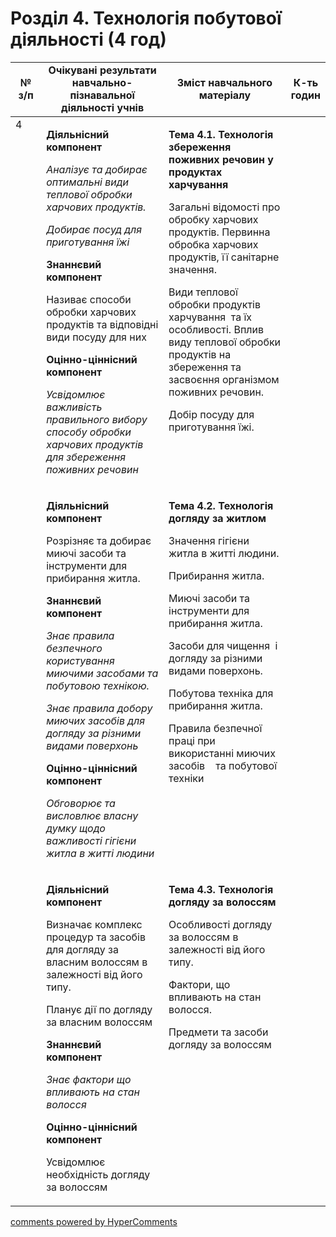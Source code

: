 <div id="hypercomments_widget" class="js-hypercomments-widget invisible"></div>

# Розділ 4. Технологія побутової діяльності (4 год)

<table>
<tr>
<td width="10%" align="center"><b>№ з/п</b></td>
<td width="40%" align="center"><b>Очікувані результати навчально-пізнавальної діяльності учнів</b></td>
<td width="40%" align="center"><b>Зміст навчального матеріалу</b></td>
<td width="10%" align="center"><b>К-ть годин</b></td>
</tr>
<tbody>
<tr>
<td rowspan="3" width="10%" style="vertical-align:top !important;">4</td>
<td width="40%" style="vertical-align:top !important;">
<p><strong>Діяльнісний компонент</strong></p>
<p><em>Аналізує та добирає оптимальні види&nbsp;&nbsp; теплової обробки харчових продуктів.</em></p>
<p><em>Добирає посуд для приготування їжі</em></p>
<p><strong>Знаннєвий компонент</strong></p>
<p>Називає способи обробки харчових продуктів та відповідні види посуду для них</p>
<p><strong>Оцінно-ціннісний компонент</strong></p>
<p><em>Усвідомлює важливість правильного вибору&nbsp; способу обробки харчових продуктів для збереження поживних речовин</em></p>
</td>
<td width="40%" style="vertical-align:top !important;">
<p><strong>Тема 4.1. Технологія збереження поживних речовин у продуктах харчування</strong></p>
<p>Загальні відомості про обробку харчових продуктів. Первинна обробка харчових продуктів, її санітарне значення.</p>
<p>Види теплової обробки продуктів харчування&nbsp; та їх особливості. Вплив виду теплової обробки продуктів на збереження та засвоєння організмом поживних речовин.</p>
<p>Добір посуду для приготування їжі.</p>
</td>
<td width="10%" style="vertical-align:top !important;"></td>
</tr>
<tr>
<td width="40%" style="vertical-align:top !important;">
<p><strong>Діяльнісний компонент</strong></p>
<p>Розрізняє та добирає миючі засоби та інструменти для прибирання житла.</p>
<p><strong>Знаннєвий компонент</strong></p>
<p><em>Знає правила безпечного користування миючими засобами та побутовою технікою.</em></p>
<p><em>Знає правила добору миючих засобів для догляду за різними видами поверхонь</em>&nbsp;</p>
<p><strong>Оцінно-ціннісний компонент</strong></p>
<p><em>Обговорює та висловлює власну думку щодо важливості гігієни житла в житті людини</em></p>
</td>
<td width="40%" style="vertical-align:top !important;">
<p><strong>Тема 4.2. Технологія догляду за житлом</strong></p>
<p>Значення гігієни житла в житті людини.</p>
<p>Прибирання житла.</p>
<p>Миючі засоби та інструменти для прибирання житла.</p>
<p>Засоби для чищення&nbsp; і догляду за різними видами поверхонь.</p>
<p>Побутова техніка для прибирання житла.</p>
<p>Правила безпечної праці при використанні миючих засобів&nbsp;&nbsp;&nbsp; та побутової техніки</p>
</td>
<td width="10%" style="vertical-align:top !important;"></td>
</tr>
<tr>
<td width="40%" style="vertical-align:top !important;">
<p><strong>Діяльнісний компонент</strong></p>
<p>Визначає комплекс процедур та засобів для догляду за власним волоссям в залежності від його типу.</p>
<p>Планує дії по догляду за власним волоссям</p>
<p><strong>Знаннєвий компонент</strong></p>
<p><em>Знає фактори що впливають на стан волосся</em></p>
<p><strong>Оцінно-ціннісний компонент</strong></p>
<p>Усвідомлює необхідність догляду за волоссям</p>
</td>
<td width="40%" style="vertical-align:top !important;">
<p><strong>Тема 4.3. Технологія догляду за волоссям</strong></p>
<p>Особливості догляду за волоссям в залежності від його типу.</p>
<p>Фактори, що впливають на стан волосся.</p>
<p>Предмети та засоби&nbsp; догляду за волоссям</p>
</td>
<td width="10%" style="vertical-align:top !important;"></td>
</tr>
</table>

<div class="js-hypercomments-container">
<a href="http://hypercomments.com" class="hc-link" title="comments widget">comments powered by HyperComments</a>
</div>